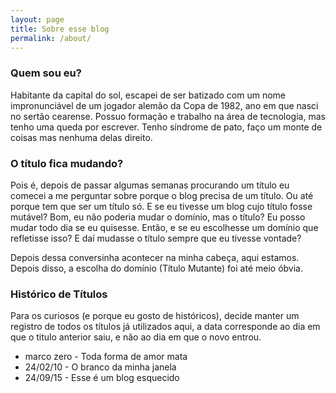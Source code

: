 ```yaml
---
layout: page
title: Sobre esse blog
permalink: /about/
---
```


### Quem sou eu?

Habitante da capital do sol, escapei de ser batizado com um nome impronunciável de um jogador alemão da Copa de 1982, ano em que nasci no sertão cearense. Possuo formação e trabalho na área de tecnologia, mas tenho uma queda por escrever. Tenho síndrome de pato, faço um monte de coisas mas nenhuma delas direito.

### O título fica mudando?

Pois é, depois de passar algumas semanas procurando um título eu comecei a me perguntar sobre porque o blog precisa de um título. Ou até porque tem que ser um título só. E se eu tivesse um blog cujo título fosse mutável? Bom, eu não poderia mudar o domínio, mas o título? Eu posso mudar todo dia se eu quisesse. Então, e se eu escolhesse um domínio que refletisse isso? E daí mudasse o título sempre que eu tivesse vontade?

Depois dessa conversinha acontecer na minha cabeça, aqui estamos. Depois disso, a escolha do domínio (Título Mutante) foi até meio óbvia.

### Histórico de Títulos

Para os curiosos (e porque eu gosto de históricos), decide manter um registro de todos os títulos já utilizados aqui, a data corresponde ao dia em que o titulo anterior saiu, e não ao dia em que o novo 
entrou.

* marco zero - Toda forma de amor mata
* 24/02/10 - O branco da minha janela
* 24/09/15 - Esse é um blog esquecido

